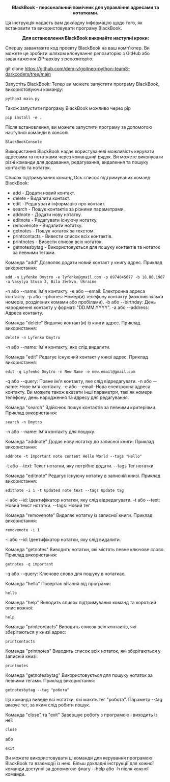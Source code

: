 <p align="center"><b>BlackBook - персональний помічник для управління адресами та нотатками.</b></p> Ця інструкція надасть вам докладну інформацію щодо того, як встановити та використовувати програму BlackBook.

<p align="center"><b>Для встановлення BlackBook виконайте наступні кроки:</b></p> 

Спершу завантажте код проекту BlackBook на ваш комп'ютер. Ви можете це зробити шляхом клонування репозиторію з GitHub або завантаження ZIP-архіву з репозиторію.

git clone https://github.com/dem-v/goitneo-python-team8-darkcoders/tree/main

Запустіть BlackBook: Тепер ви можете запустити програму BlackBook, використовуючи команду:

```shell
python3 main.py
```

Також запустити програму BlackBook можливо через pip

```shell
pip install -e .
```

Після встановлення, ви можете запустити програму за допомогою наступної команди в консолі:

```shell
BlackBookConsole
```
Використання
BlackBook надає користувачеві можливість керувати адресами та нотатками через командний рядок. Ви можете виконувати різні команди для додавання, редагування, видалення та пошуку контактів та нотаток.

Список підтримуваних команд
Ось список підтримуваних команд BlackBook:

- add - Додати новий контакт.
- delete - Видалити контакт.
- edit - Редагувати інформацію про контакт.
- search - Пошук контактів за різними параметрами.
- addnote - Додати нову нотатку.
- editnote - Редагувати існуючу нотатку.
- removenote - Видалити нотатку.
- getnotes - Пошук нотаток за текстом.
- printcontacts - Вивести список всіх контактів.
- printnotes - Вивести список всіх нотаток.
- getnotesbytag - Використовується для пошуку контактів та нотаток за певними тегами.

Команда "add"
Дозволяє додати новий контакт у книгу адрес. Приклад використання:

```shell
add -n Lyfenko Dmytro -e lyfenko@gmail.com -p 0974045077 -b 18.08.1987 -a Vasylya Stusa 3, Bila Zerkva, Ukraine
```

-n або --name: Ім'я контакту.
-e або --email: Електронна адреса контакту.
-p або --phones: Номер(и) телефону контакту (можливі кілька номерів, розділених комами або пробілами).
-b або --birthday: День народження контакту у форматі "DD.MM.YYYY".
-a або --address: Адреса контакту.

Команда "delete"
Видаляє контакт(и) із книги адрес. Приклад використання:

```shell
delete -n Lyfenko Dmytro
```

-n або --name: Ім'я контакту, яке слід видалити.

Команда "edit"
Редагує існуючий контакт у книзі адрес. Приклад використання:

```shell
edit -q Lyfenko Dmytro -n New Name -e new.email@gmail.com
```

-q або --query: Повне ім'я контакту, яке слід відредагувати.
-n або --name: Нове ім'я контакту.
-e або --email: Нова електронна адреса контакту.
Ви можете також вказати інші параметри, такі як номери телефону, день народження та адресу для редагування.

Команда "search"
Здійснює пошук контактів за певними критеріями. Приклад використання:

```shell
search -n Dmytro
```

-n або --name: Ім'я контакту для пошуку.

Команда "addnote"
Додає нову нотатку до записної книги. Приклад використання:

```shell
addnote -t Important note content Hello World --tags "Hello"
```

-t або --text: Текст нотатки, яку потрібно додати.
--tags Тег нотатки

Команда "editnote"
Редагує існуючу нотатку в записній книзі. Приклад використання:

```shell
editnote -i 1 -t Updated note text --tags Update tag
```

-i або --id: Ідентифікатор нотатки, яку слід відредагувати.
-t або --text: Новий текст нотатки.
--tags: Новий тег

Команда "removenote"
Видаляє нотатку із записної книги. Приклад використання:

```shell
removenote -i 1
```

-i або --id: Ідентифікатор нотатки, яку слід видалити.

Команда "getnotes"
Виводить нотатки, які містять певне ключове слово. Приклад використання:

```shell
getnotes -q important
```

-q або --query: Ключове слово для пошуку в нотатках.

Команда "hello"
Повертає вітання від програми:

```shell
hello
```

Команда "help"
Виводить список підтримуваних команд та короткий опис кожної:

```shell
help
```

Команда "printcontacts"
Виводить список всіх контактів, які зберігаються у книзі адрес:

```shell
printcontacts
```

Команда "printnotes"
Виводить список всіх нотаток, які зберігаються у записній книзі:

```shell
printnotes
```

Команда "getnotesbytag"
Використовується для пошуку нотаток за певними тегами. Приклад використання:

```shell
getnotesbytag --tag "робота"
```

Ця команда виведе всі нотатки, які мають тег "робота". Параметр --tag вказує тег, за яким слід робити пошук.



Команда "close" та "exit"
Завершує роботу з програмою і виходить із неї:

```shell
close
```

або

```shell
exit
```

Ви можете використовувати ці команди для керування програмою BlackBook та взаємодії із нею. Більш докладні інструкції для кожної команди доступні за допомогою флагу --help або -h після кожної команди.